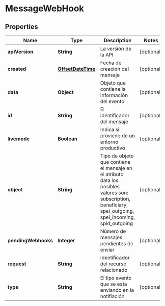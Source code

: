 # MessageWebHook

## Properties
Name | Type | Description | Notes
------------ | ------------- | ------------- | -------------
**apiVersion** | **String** | La versión de la API |  [optional]
**created** | [**OffsetDateTime**](OffsetDateTime.md) | Fecha de creación del mensaje |  [optional]
**data** | **Object** | Objeto que contiene la información del evento |  [optional]
**id** | **String** | El identificador del mensaje |  [optional]
**livemode** | **Boolean** | Indica si proviene de un entorno productivo |  [optional]
**object** | **String** | Tipo de objeto  que contiene el mensaje en el atributo data los posibles valores son: subscription, beneficiary, spei_outgoing, spei_incoming, spid_outgoing  |  [optional]
**pendingWebhooks** | **Integer** | Número de  mensajes pendientes de enviar |  [optional]
**request** | **String** | Identificador del recurso relacionado |  [optional]
**type** | **String** | El tipo evento que se esta enviando en la notifiación |  [optional]
